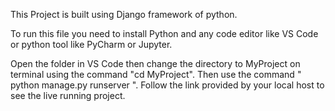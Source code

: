 This Project is built using Django framework of python.

To run this file you need to install Python and any code editor like VS Code or python tool like PyCharm or Jupyter.

Open the folder in VS Code then change the directory to MyProject on terminal using the command "cd MyProject".
Then use the command " python manage.py runserver ".
Follow the link provided by your local host to see the live running project.
